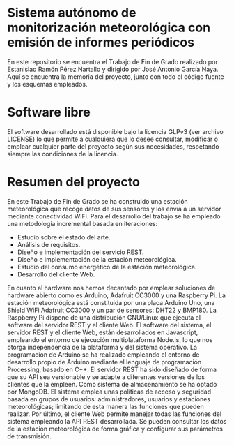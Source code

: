 # Sistema autónomo de monitorización meteorológica con emisión de informes periódicos

En este repositorio se encuentra el Trabajo de Fin de Grado realizado por Estanislao Ramón Pérez Nartallo y dirigido por José Antonio García Naya. Aquí se encuentra la memoria del proyecto, junto con todo el código fuente y los esquemas empleados.

# Software libre

El software desarrollado está disponible bajo la licencia GLPv3 (ver archivo LICENSE) lo que permite a cualquiera que lo desee consultar, modificar o emplear cualquier parte del proyecto según sus necesidades, respetando siempre las condiciones de la licencia.

# Resumen del proyecto

En este Trabajo de Fin de Grado se ha construido una estación meteorológica que recoge datos de sus sensores y los envía a un servidor mediante conectividad WiFi.
Para el desarrollo del trabajo se ha empleado una metodología incremental basada en iteraciones:
* Estudio sobre el estado del arte.
* Análisis de requisitos.
* Diseño e implementación del servicio REST.
* Diseño e implementación de la estación meteorológica.
* Estudio del consumo energético de la estación meteorológica.
* Desarrollo del cliente Web.


En cuanto al hardware nos hemos decantado por emplear soluciones de hardware abierto como es Arduino, Adafruit CC3000 y una Raspberry Pi. La estación meteorológica está constituida por una placa Arduino Uno, una Shield WiFi Adafruit CC3000 y un par de sensores: DHT22 y BMP180. La Raspberry Pi dispone de una distribución GNU/Linux que ejecuta el software del servidor REST y el cliente Web.
El software del sistema, el servidor REST y el cliente Web, están desarrollados en Javascript, empleando el entorno de ejecución multiplataforma Node.js, lo que nos otorga independencia de la plataforma y del sistema operativo. La programación de Arduino se ha realizado empleando el entorno de desarrollo propio de Arduino mediante el lenguaje de programación Processing, basado en C++.
El servidor REST ha sido diseñado de forma que su API sea versionable y se adapte a diferentes versiones de los clientes que la empleen. Como sistema de almacenamiento se ha optado por MongoDB. El sistema emplea unas políticas de acceso y seguridad basada en grupos de usuarios: administradores, usuarios y estaciones meteorológicas; limitando de esta manera las funciones que pueden realizar.
Por último, el cliente Web permite manejar todas las funciones del sistema empleando la API REST desarrollada. Se pueden consultar los datos de la estación meteorológica de forma gráfica y configurar sus parámetros de transmisión.
